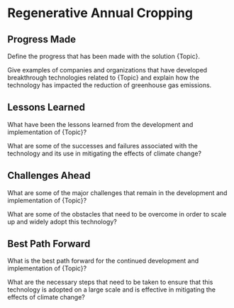 # Regenerative Annual Cropping

## Progress Made

Define the progress that has been made with the solution {Topic}.

Give examples of companies and organizations that have developed breakthrough technologies related to {Topic} and explain how the technology has impacted the reduction of greenhouse gas emissions.

## Lessons Learned

What have been the lessons learned from the development and implementation of {Topic}?

What are some of the successes and failures associated with the technology and its use in mitigating the effects of climate change?

## Challenges Ahead

What are some of the major challenges that remain in the development and implementation of {Topic}?

What are some of the obstacles that need to be overcome in order to scale up and widely adopt this technology?

## Best Path Forward

What is the best path forward for the continued development and implementation of {Topic}?

What are the necessary steps that need to be taken to ensure that this technology is adopted on a large scale and is effective in mitigating the effects of climate change?
